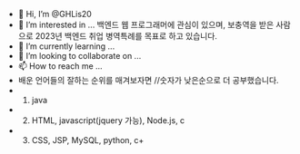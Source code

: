 - 👋 Hi, I’m @GHLis20
- 👀 I’m interested in ... 백엔드 웹 프로그래머에 관심이 있으며, 보충역을 받은 사람으로 2023년 백엔드 취업 병역특례를 목표로 하고 있습니다.
- 🌱 I’m currently learning ...
- 💞️ I’m looking to collaborate on ...
- 📫 How to reach me ...
- 배운 언어들의 잘하는 순위를 매겨보자면   //숫자가 낮은순으로 더 공부했습니다.
- 1. java
- 2. HTML, javascript(jquery 가능), Node.js, c
- 3. CSS, JSP, MySQL, python, c+

<!---
GHLis20/GHLis20 is a ✨ special ✨ repository because its `README.md` (this file) appears on your GitHub profile.
You can click the Preview link to take a look at your changes.
--->
